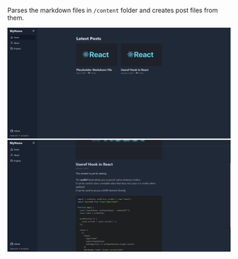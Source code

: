 Parses the markdown files in `/content` folder and creates post files from them.

![alt text](https://github.com/epsilonr/nextjs-fullstatic-markdown-blog/blob/main/screenshot.png)
![alt text](https://github.com/epsilonr/nextjs-fullstatic-markdown-blog/blob/main/screenshot2.png)
